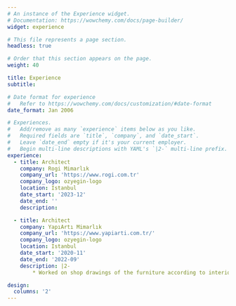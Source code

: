 ```yaml
---
# An instance of the Experience widget.
# Documentation: https://wowchemy.com/docs/page-builder/
widget: experience

# This file represents a page section.
headless: true

# Order that this section appears on the page.
weight: 40

title: Experience
subtitle:

# Date format for experience
#   Refer to https://wowchemy.com/docs/customization/#date-format
date_format: Jan 2006

# Experiences.
#   Add/remove as many `experience` items below as you like.
#   Required fields are `title`, `company`, and `date_start`.
#   Leave `date_end` empty if it's your current employer.
#   Begin multi-line descriptions with YAML's `|2-` multi-line prefix.
experience:
  - title: Architect
    company: Rogi Mimarlık
    company_url: 'https://www.rogi.com.tr'
    company_logo: ozyegin-logo
    location: Istanbul
    date_start: '2023-12'
    date_end: ''
    description: 

  - title: Architect
    company: YapıArtı Mimarlık
    company_url: 'https://www.yapiarti.com.tr/'
    company_logo: ozyegin-logo
    location: Istanbul
    date_start: '2020-11'
    date_end: '2022-09'
    description: |2-
        * Worked on shop drawings of the furniture according to interior design projects of Turkish and European Hotel Groups, family house projects

design:
  columns: '2'
---
```

